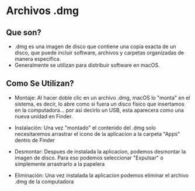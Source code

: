 # Archivos .dmg

## Que son? 

- .dmg es una imagen de disco que contiene una copia exacta de un disco, que puede incluir software, archivos y carpetas organizadas de manera específica.
- Generalmente se utilizan para distribuir software en macOS.


## Como Se Utilizan?

- Montaje: Al hacer doble clic en un archivo .dmg, macOS lo "monta" en el sistema, es decir, lo abre como si fuera un disco físico que insertamos en la computadora... por asi decirlo un USB, esta aparecera como una nueva unidad en Finder.

- Instalación: Una vez "montado" el contenido del .dmg solo necesitaremos arrastrar el icono de la aplicacion a la carpeta "Apps" dentro de Finder

- Desmontar: Despues de instalada la aplicacion, podemos desmontar la imagen de disco. Para eso podemos seleccionar "Expulsar" o simplemente arrastrarlo a la papelera

- Eliminación: Una vez instalada la aplicacion podemos eliminar el archivo .dmg de la computadora

